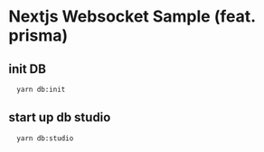 # Nextjs Websocket Sample (feat. prisma)

## init DB

```sh
  yarn db:init
```

## start up db studio

```sh
  yarn db:studio
```
